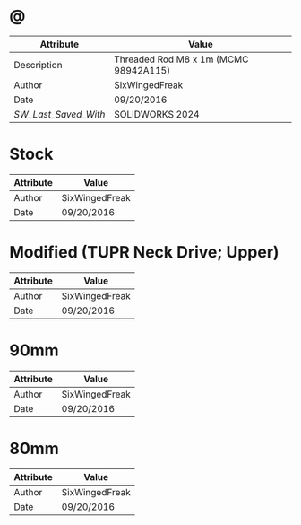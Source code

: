 # @
| Attribute | Value |
| ---  | ---     |
| Description | Threaded Rod M8 x 1m (MCMC 98942A115) |
| Author | SixWingedFreak |
| Date | 09/20/2016 |
| _SW_Last_Saved_With_ | SOLIDWORKS 2024 |
# Stock
| Attribute | Value |
| ---  | ---     |
| Author | SixWingedFreak |
| Date | 09/20/2016 |
# Modified (TUPR Neck Drive; Upper)
| Attribute | Value |
| ---  | ---     |
| Author | SixWingedFreak |
| Date | 09/20/2016 |
# 90mm
| Attribute | Value |
| ---  | ---     |
| Author | SixWingedFreak |
| Date | 09/20/2016 |
# 80mm
| Attribute | Value |
| ---  | ---     |
| Author | SixWingedFreak |
| Date | 09/20/2016 |

